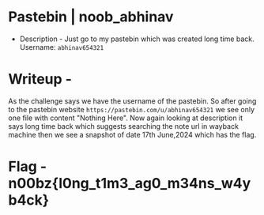 # Pastebin | noob_abhinav

- Description - Just go to my pastebin which was created long time back. Username: `abhinav654321`

# Writeup - 
As the challenge says we have the username of the pastebin. So after going to the pastebin website `https://pastebin.com/u/abhinav654321` we see only one file with content "Nothing Here". Now again looking at description it says long time back which suggests searching the note url in wayback machine then we see a snapshot of date 17th June,2024 which has the flag.


# Flag - n00bz{l0ng_t1m3_ag0_m34ns_w4yb4ck}
